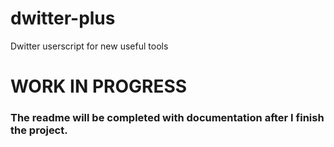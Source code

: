 # dwitter-plus
Dwitter userscript for new useful tools

# WORK IN PROGRESS
### The readme will be completed with documentation after I finish the project.
